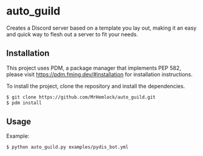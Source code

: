 # auto_guild

Creates a Discord server based on a template you lay out, making it an easy and quick way to flesh out a server to fit
your needs.

## Installation

This project uses PDM, a package manager that implements PEP 582, please visit https://pdm.fming.dev/#installation for
installation instructions.

To install the project, clone the repository and install the dependencies.

```bash
$ git clone https://github.com/MrHemlock/auto_guild.git
$ pdm install
```

## Usage

Example:

```bash
$ python auto_guild.py examples/pydis_bot.yml
```
